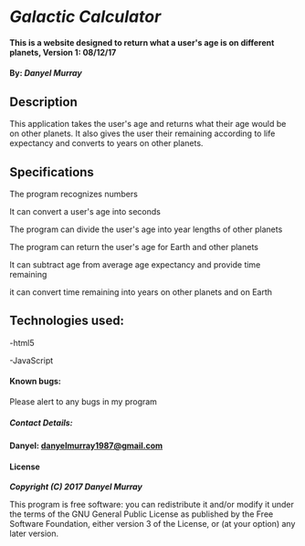 # _Galactic Calculator_

#### This is a website designed to return what a user's age is on different planets, Version 1: 08/12/17

#### By: _**Danyel Murray**_


## Description

This application takes the user's age and returns what their age would be on other planets. It also gives the user their remaining according to life expectancy and converts to years on other planets.


## Specifications

The program recognizes numbers

It can convert a user's age into seconds

The program can divide the user's age into year lengths of other planets

The program can return the user's age for Earth and other planets

It can subtract age from average age expectancy and provide time remaining

it can convert time remaining into years on other planets and on Earth




## Technologies used:

-html5

-JavaScript




#### Known bugs:

Please alert to any bugs in my program

##### **Contact Details:**

**Danyel: danyelmurray1987@gmail.com**

#### License

_**Copyright (C) 2017 Danyel Murray**_

This program is free software: you can redistribute it and/or modify it under the terms of the GNU General Public License as published by the Free Software Foundation, either version 3 of the License, or (at your option) any later version.
